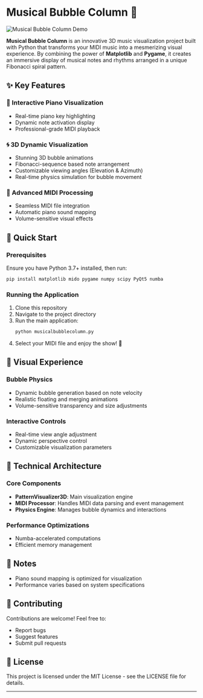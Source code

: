 # Musical Bubble Column 🎵

![Musical Bubble Column Demo][demo-gif]

**Musical Bubble Column** is an innovative 3D music visualization project built with Python that transforms your MIDI music into a mesmerizing visual experience. By combining the power of **Matplotlib** and **Pygame**, it creates an immersive display of musical notes and rhythms arranged in a unique Fibonacci spiral pattern.


## ✨ Key Features

### 🎹 Interactive Piano Visualization
- Real-time piano key highlighting
- Dynamic note activation display
- Professional-grade MIDI playback

### 🌀 3D Dynamic Visualization
- Stunning 3D bubble animations
- Fibonacci-sequence based note arrangement
- Customizable viewing angles (Elevation & Azimuth)
- Real-time physics simulation for bubble movement

### 🎼 Advanced MIDI Processing
- Seamless MIDI file integration
- Automatic piano sound mapping
- Volume-sensitive visual effects

## 🚀 Quick Start

### Prerequisites
Ensure you have Python 3.7+ installed, then run:
```bash
pip install matplotlib mido pygame numpy scipy PyQt5 numba
```

### Running the Application
1. Clone this repository
2. Navigate to the project directory
3. Run the main application:
   ```bash
   python musicalbubblecolumn.py
   ```
4. Select your MIDI file and enjoy the show! 🎉

## 🎨 Visual Experience

### Bubble Physics
- Dynamic bubble generation based on note velocity
- Realistic floating and merging animations
- Volume-sensitive transparency and size adjustments

### Interactive Controls
- Real-time view angle adjustment
- Dynamic perspective control
- Customizable visualization parameters

## 🔧 Technical Architecture

### Core Components
- **PatternVisualizer3D**: Main visualization engine
- **MIDI Processor**: Handles MIDI data parsing and event management
- **Physics Engine**: Manages bubble dynamics and interactions

### Performance Optimizations
- Numba-accelerated computations
- Efficient memory management

## 📝 Notes
- Piano sound mapping is optimized for visualization
- Performance varies based on system specifications

## 🤝 Contributing
Contributions are welcome! Feel free to:
- Report bugs
- Suggest features
- Submit pull requests

## 📜 License
This project is licensed under the MIT License - see the LICENSE file for details.

---
[demo-gif]: assets/demo.gif "Musical Bubble Column in Action"
